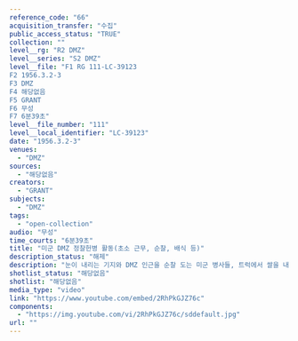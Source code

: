 ```yaml
---
reference_code: "66"
acquisition_transfer: "수집"
public_access_status: "TRUE"
collection: ""
level__rg: "R2 DMZ"
level__series: "S2 DMZ"
level__file: "F1 RG 111-LC-39123
F2 1956.3.2-3
F3 DMZ 
F4 해당없음 
F5 GRANT
F6 무성 
F7 6분39초"
level__file_number: "111"
level__local_identifier: "LC-39123"
date: "1956.3.2-3"
venues: 
  - "DMZ"
sources: 
  - "해당없음"
creators: 
  - "GRANT"
subjects: 
  - "DMZ"
tags: 
  - "open-collection"
audio: "무성"
time_courts: "6분39초"
title: "미군 DMZ 정찰헌병 활동(초소 근무, 순찰, 배식 등)"
description_status: "해제"
description: "눈이 내리는 기지와 DMZ 인근을 순찰 도는 미군 병사들, 트럭에서 쌀을 내리는 장면 등이 이어진다."
shotlist_status: "해당없음"
shotlist: "해당없음"
media_type: "video"
link: "https://www.youtube.com/embed/2RhPkGJZ76c"
components: 
  - "https://img.youtube.com/vi/2RhPkGJZ76c/sddefault.jpg"
url: ""
---
```

